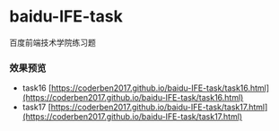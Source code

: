 # baidu-IFE-task
百度前端技术学院练习题

### 效果预览
- task16   [https://coderben2017.github.io/baidu-IFE-task/task16.html](https://coderben2017.github.io/baidu-IFE-task/task16.html)
- task17    [https://coderben2017.github.io/baidu-IFE-task/task17.html](https://coderben2017.github.io/baidu-IFE-task/task17.html)
